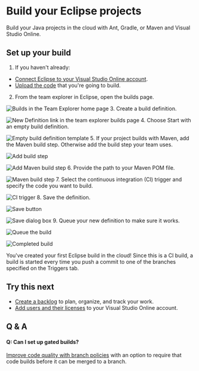 <properties
	pageTitle="Build your Eclipse projects"
  description="Build your Eclipse projects"
  services="visual-studio-online"
  documentationCenter = ""
  authors="terryaustin"
  manager="terryaustin"
  editor="terryaustin" /> 

# Build your Eclipse projects


Build your Java projects in the cloud with Ant, Gradle, or Maven and Visual Studio Online.


## Set up your build

1. If you haven't already:


 - [Connect Eclipse to your Visual Studio Online account](https://www.visualstudio.com/get-started/setup/connect-to-visual-studio-online).
 - [Upload the code](https://www.visualstudio.com/get-started/code/share-your-code-in-git-eclipse) that you're going to build.
2. From the team explorer in Eclipse, open the builds page.



![Builds in the Team Explorer home page](./media/build-your-app-eclipse/team-explorer-home.png)
3. Create a build definition.



![New Definition link in the team explorer builds page](./media/build-your-app-eclipse/new-build-definition.png)
4. Choose Start with an empty build definition.



![Empty build definition template](./media/build-your-app-eclipse/start-with-an-empty-build-definition.png)
5. If your project builds with Maven, add the Maven build step. Otherwise add the build step your team uses.



![Add build step](./media/build-your-app-eclipse/add-build-step.png)



![Add Maven build step](./media/build-your-app-eclipse/add-build-step-maven.png)
6. Provide the path to your Maven POM file.



![Maven build step](./media/build-your-app-eclipse/maven-build-step.png)
7. Select the continuous integration (CI) trigger and specify the code you want to build.



![CI trigger](./media/build-your-app-eclipse/build-trigger-ci-master-batch.png)
8. Save the definition.



![Save button](./media/build-your-app-eclipse/build-definition-save-button.png)



![Save dialog box](./media/build-your-app-eclipse/build-definition-save-dialog-box.png)
9. Queue your new definition to make sure it works.



![Queue the build](./media/build-your-app-eclipse/queue-build-dialog-box-with-hosted.png)



![Completed build](./media/build-your-app-eclipse/eclipse-build-completed.png)


You've created your first Eclipse build in the cloud! Since this is a CI build, a build is started every time you push a commit to one of the branches specified on the Triggers tab.


## Try this next

- [Create a backlog](https://www.visualstudio.com/get-started/work/create-your-backlog-vs) to plan, organize, and track your work.
- [Add users and their licenses](https://www.visualstudio.com/get-started/setup/assign-licenses-to-users-vs) to your Visual Studio Online account.

## Q &amp; A

#### Q: Can I set up gated builds?


[Improve code quality with branch policies](https://msdn.microsoft.com/Library/vs/alm/Code/git/branch-policies) with an option to require that code builds before it can be merged to a branch.

